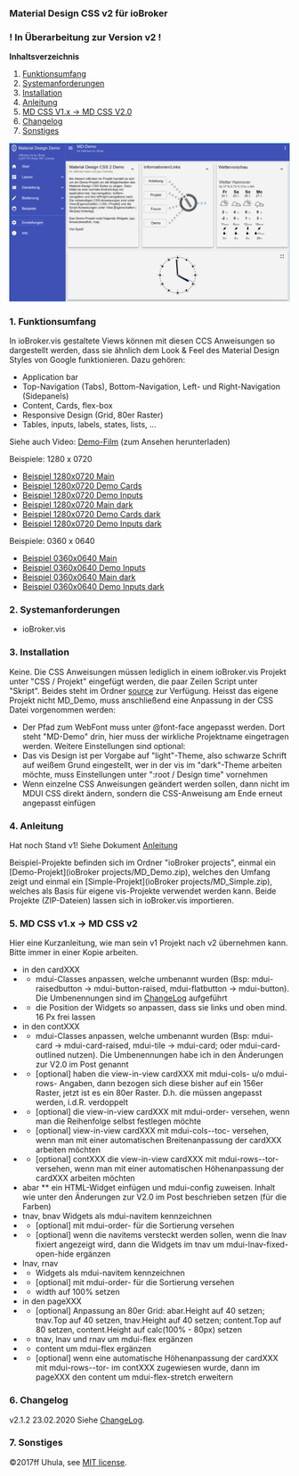 ### Material Design CSS v2 für ioBroker

### ! In Überarbeitung zur Version v2 !

**Inhaltsverzeichnis**

1. [Funktionsumfang](#1-funktionsumfang)
2. [Systemanforderungen](#2-systemanforderungen)
3. [Installation](#3-installation)
4. [Anleitung](#4-anleitung)
5. [MD CSS V1.x -> MD CSS V2.0](#5-)
6. [Changelog](#5-changelog)
7. [Sonstiges](#6-sonstiges)


![Beispiel 1280x0720 Main](docs/MD_1280x0720_Main.png?raw=true "Beispiel 1280x0720 Main")


### 1. Funktionsumfang
In ioBroker.vis gestaltete Views können mit diesen CCS Anweisungen so dargestellt werden, dass sie ähnlich dem  Look & Feel des Material Design Styles von Google funktionieren. Dazu gehören:
* Application bar
* Top-Navigation (Tabs), Bottom-Navigation, Left- und Right-Navigation (Sidepanels)
* Content, Cards, flex-box
* Responsive Design (Grid, 80er Raster)
* Tables, inputs, labels, states, lists, ...

Siehe auch Video: [Demo-Film](video/MD4ioBrokerV2.mp4) (zum Ansehen herunterladen)


Beispiele: 1280 x 0720
* [Beispiel 1280x0720 Main](docs/MD_1280x0720_Main.png?raw=true "Beispiel 1280x0720 Main")
* [Beispiel 1280x0720 Demo Cards](docs/MD_1280x0720_Cards.png?raw=true "Beispiel 1280x0720 Demo Cards")
* [Beispiel 1280x0720 Demo Inputs](docs/MD_1280x0720_Inputs.png?raw=true "Beispiel 1280x0720 Demo Inputs")
* [Beispiel 1280x0720 Main dark](docs/MD_1280x0720_Main_dark.png?raw=true "Beispiel 1280x0720 Main dark")
* [Beispiel 1280x0720 Demo Cards dark](docs/MD_1280x0720_Cards_dark.png?raw=true "Beispiel 1280x0720 Demo Cards dark")
* [Beispiel 1280x0720 Demo Inputs dark](docs/MD_1280x0720_Inputs_dark.png?raw=true "Beispiel 1280x0720 Demo Inputs dark")

Beispiele: 0360 x 0640
* [Beispiel 0360x0640 Main](docs/MD_0360x0640_Main.png?raw=true "Beispiel 0360x0640 Main")
* [Beispiel 0360x0640 Demo Inputs](docs/MD_0360x0640_Inputs.png?raw=true "Beispiel 0360x0640 Demo Inputs")
* [Beispiel 0360x0640 Main dark](docs/MD_0360x0640_Main_dark.png?raw=true "Beispiel 0360x0640 Main dark")
* [Beispiel 0360x0640 Demo Inputs dark](docs/MD_0360x0640_Inputs_dark.png?raw=true "Beispiel 0360x0640 Demo Inputs dark")


### 2. Systemanforderungen
* ioBroker.vis


### 3. Installation
Keine. Die CSS Anweisungen müssen lediglich in einem ioBroker.vis Projekt unter "CSS / Projekt" eingefügt werden, die paar Zeilen Script unter "Skript". Beides steht im Ordner [source](source) zur Verfügung. Heisst das eigene Projekt nicht MD_Demo, muss anschließend eine Anpassung in der CSS Datei vorgenommen werden:  
* Der Pfad zum WebFont muss unter @font-face angepasst werden. Dort steht "MD-Demo" drin, hier muss der wirkliche Projektname eingetragen werden.
Weitere Einstellungen sind optional:
* Das vis Design ist per Vorgabe auf "light"-Theme, also schwarze Schrift auf weißem Grund eingestellt, wer in der vis im "dark"-Theme arbeiten möchte, muss Einstellungen unter ":root / Design time" vornehmen
* Wenn einzelne CSS Anweisungen geändert werden sollen, dann nicht im MDUI CSS direkt ändern, sondern die CSS-Anweisung am Ende erneut angepasst einfügen


### 4. Anleitung

Hat noch Stand v1!
Siehe Dokument [Anleitung](docs/anleitung.pdf)

Beispiel-Projekte befinden sich im Ordner "ioBroker projects", einmal ein [Demo-Projekt](ioBroker projects/MD_Demo.zip), welches den Umfang zeigt und einmal ein [Simple-Projekt](ioBroker projects/MD_Simple.zip), welches als Basis für eigene vis-Projekte verwendet werden kann. Beide Projekte (ZIP-Dateien) lassen sich in ioBroker.vis importieren.

### 5. MD CSS v1.x -> MD CSS v2
Hier eine Kurzanleitung, wie man sein v1 Projekt nach v2 übernehmen kann. Bitte immer in einer Kopie arbeiten.

* in den cardXXX
* *  mdui-Classes anpassen, welche umbenannt wurden (Bsp: mdui-raisedbutton -> mdui-button-raised, mdui-flatbutton -> mdui-button). Die Umbenennungen sind im [ChangeLog](./changelog.MD) aufgeführt
* *  die Position der Widgets so anpassen, dass sie links und oben mind. 16 Px frei lassen
* in den contXXX
* * mdui-Classes anpassen, welche umbenannt wurden (Bsp: mdui-card -> mdui-card-raised, mdui-tile -> mdui-card; oder mdui-card-outlined nutzen). Die Umbenennungen habe ich in den Änderungen zur V2.0 im Post genannt
* * [optional] haben die view-in-view cardXXX mit mdui-cols-<n> u/o mdui-rows-<n> Angaben, dann bezogen sich diese bisher auf ein 156er Raster, jetzt ist es ein 80er Raster. D.h. die <n> müssen angepasst werden, i.d.R. verdoppelt
* * [optional] die view-in-view cardXXX mit mdui-order-<n> versehen, wenn man die Reihenfolge selbst festlegen möchte
* * [optional] view-in-view cardXXX mit mdui-cols-<n>-toc-<m> versehen, wenn man mit einer automatischen Breitenanpassung der cardXXX arbeiten möchten
* * [optional] contXXX die view-in-view cardXXX mit mdui-rows-<n>-tor-<m> versehen, wenn man mit einer automatischen Höhenanpassung der cardXXX arbeiten möchten
* abar
** ein HTML-Widget einfügen und mdui-config zuweisen. Inhalt wie unter den Änderungen zur V2.0 im Post beschrieben setzen (für die Farben)
* tnav, bnav
Widgets als mdui-navitem kennzeichnen
* * [optional] mit mdui-order-<n> für die Sortierung versehen
* * [optional] wenn die navitems versteckt werden sollen, wenn die lnav fixiert angezeigt wird, dann die Widgets im tnav um mdui-lnav-fixed-open-hide ergänzen
* lnav, rnav
* * Widgets als mdui-navitem kennzeichnen
* * [optional] mit mdui-order-<n> für die Sortierung versehen
* * width auf 100% setzen
* in den pageXXX
* * [optional] Anpassung an 80er Grid: abar.Height auf 40 setzen; tnav.Top auf 40 setzen, tnav.Height auf 40 setzen; content.Top auf 80 setzen, content.Height auf calc(100% - 80px) setzen
* * tnav, lnav und rnav um mdui-flex ergänzen
* * content um mdui-flex ergänzen
* * [optional] wenn eine automatische Höhenanpassung der cardXXX mit mdui-rows-<n>-tor-<m> im contXXX zugewiesen wurde, dann im pageXXX den content um mdui-flex-stretch erweitern


### 6. Changelog
v2.1.2 23.02.2020
Siehe [ChangeLog](./changelog.MD).


### 7. Sonstiges

:copyright:2017ff Uhula, see [MIT license](./license.md).
